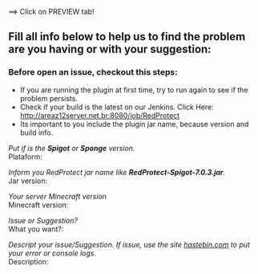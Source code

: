 ==> Click on PREVIEW tab!

## Fill all info below to help us to find the problem are you having or with your suggestion:

### Before open an issue, checkout this steps:
* If you are running the plugin at first time, try to run again to see if the problem persists.
* Check if your build is the latest on our Jenkins. Click Here: <http://areaz12server.net.br:8080/job/RedProtect>
* Its important to you include the plugin jar name, because version and build info.

_Put if is the **Spigot** or **Sponge** version._  
Plataform:  

_Inform you RedProtect jar name like **RedProtect-Spigot-7.0.3.jar**._  
Jar version:  

_Your server Minecraft version_  
Minecraft version:  

_Issue or Suggestion?_  
What you want?:  

_Descript your issue/Suggestion. If issue, use the site [hastebin.com](https://hastebin.com/) to put your error or console logs._  
Description:  